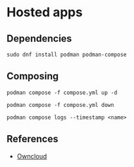 # Hosted apps

## Dependencies

```shell
sudo dnf install podman podman-compose
```

## Composing

```shell
podman compose -f compose.yml up -d

podman compose -f compose.yml down
```

```shell
podman compose logs --timestamp <name>
```

## References

- [Owncloud](https://doc.owncloud.com/server/10.15/admin_manual/installation/docker/)
